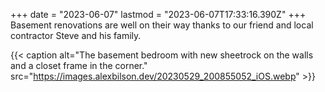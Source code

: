+++
date = "2023-06-07"
lastmod = "2023-06-07T17:33:16.390Z"
+++
Basement renovations are well on their way thanks to our friend and local contractor Steve and his family.

{{< caption alt="The basement bedroom with new sheetrock on the walls and a closet frame in the corner." src="https://images.alexbilson.dev/20230529_200855052_iOS.webp" >}}